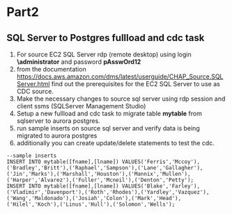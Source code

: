 # Part2

## SQL Server to Postgres **fullload and cdc** task
1. For source EC2 SQL Server rdp (remote desktop) using login **\administrator** and password **pAsswOrd12**
2. from the documentation https://docs.aws.amazon.com/dms/latest/userguide/CHAP_Source.SQLServer.html find out the prerequisites for the EC2 SQL Server to use as CDC source.
3. Make the necessary changes to source sql server using rdp session and client ssms (SQLServer Management Studio)
4. Setup a new fullload and cdc task to migrate table **mytable** from sqlserver to aurora postgres.
5. run sample inserts on source sql server and verify data is being migrated to aurora postgres
6. additionally you can create update/delete statements to test the cdc.

```
--sample inserts
INSERT INTO mytable([fname],[lname]) VALUES('Ferris','Mccoy'),('Bradley','Britt'),('Raphael','Sampson'),('Lane','Gallagher'),('Jin','Marks'),('Marshall','Houston'),('Mannix','Mullen'),('Harper','Alvarez'),('Fuller','Mcneil'),('Denton','Petty');
INSERT INTO mytable([fname],[lname]) VALUES('Blake','Farley'),('Vladimir','Davenport'),('Roth','Rhodes'),('Yardley','Vazquez'),('Wang','Maldonado'),('Josiah','Colon'),('Mark','Head'),('Hilel','Koch'),('Linus','Hull'),('Solomon','Wells');
```
